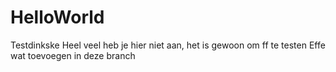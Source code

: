 # HelloWorld
Testdinkske
Heel veel heb je hier niet aan, het is gewoon om ff te testen
Effe wat toevoegen in deze branch
